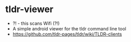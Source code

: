 # tldr-viewer
* ?! - this scans Wifi (?!)
* A simple android viewer for the tldr command line tool 
* https://github.com/tldr-pages/tldr/wiki/TLDR-clients
